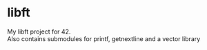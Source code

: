 # libft

My libft project for 42.  
Also contains submodules for printf, getnextline and a vector library

